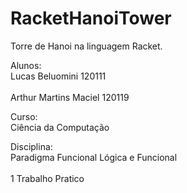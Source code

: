 # RacketHanoiTower
Torre de Hanoi na linguagem Racket.

Alunos:<br /> 
      Lucas Beluomini 120111<br />  
      Arthur Martins Maciel 120119<br /> 
      
      
Curso:<br /> 
      Ciência da Computação<br /> 

Disciplina:<br /> 
      Paradigma Funcional Lógica e Funcional<br />  
      1 Trabalho Pratico<br /> 
  
